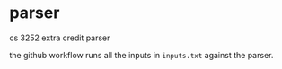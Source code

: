 # parser
cs 3252 extra credit parser

the github workflow runs all the inputs in `inputs.txt` against the parser. 
